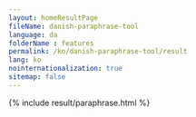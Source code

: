 ```yaml
---
layout: homeResultPage
fileName: danish-paraphrase-tool
language: da
folderName : features
permalink: /ko/danish-paraphrase-tool/result
lang: ko
nointernationalization: true
sitemap: false
---
```

{% include result/paraphrase.html %}

<script src="/js/result/paraprashing.js" data-foldername="{{page.folderName}}" data-lang="{{page.lang}}"></script>